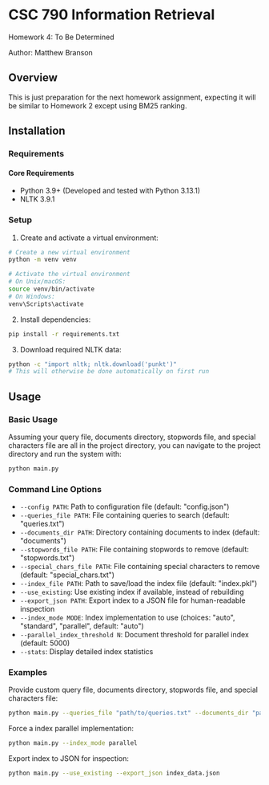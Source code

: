 # CSC 790 Information Retrieval

Homework 4: To Be Determined

Author: Matthew Branson

## Overview

This is just preparation for the next homework assignment, expecting it will be similar to Homework 2 except using BM25 ranking.

## Installation

### Requirements

#### Core Requirements
- Python 3.9+ (Developed and tested with Python 3.13.1)
- NLTK 3.9.1

### Setup

1. Create and activate a virtual environment:

```bash
# Create a new virtual environment
python -m venv venv

# Activate the virtual environment
# On Unix/macOS:
source venv/bin/activate
# On Windows:
venv\Scripts\activate
```

2. Install dependencies:

```bash
pip install -r requirements.txt
```

3. Download required NLTK data:

```bash
python -c "import nltk; nltk.download('punkt')"
# This will otherwise be done automatically on first run
```

## Usage

### Basic Usage

Assuming your query file, documents directory, stopwords file, and special characters file are all in the project directory, you can navigate to the project directory and run the system with:

```bash
python main.py
```

### Command Line Options

- `--config PATH`: Path to configuration file (default: "config.json")
- `--queries_file PATH`: File containing queries to search (default: "queries.txt")
- `--documents_dir PATH`: Directory containing documents to index (default: "documents")
- `--stopwords_file PATH`: File containing stopwords to remove (default: "stopwords.txt")
- `--special_chars_file PATH`: File containing special characters to remove (default: "special_chars.txt")
- `--index_file PATH`: Path to save/load the index file (default: "index.pkl")
- `--use_existing`: Use existing index if available, instead of rebuilding
- `--export_json PATH`: Export index to a JSON file for human-readable inspection
- `--index_mode MODE`: Index implementation to use (choices: "auto", "standard", "parallel", default: "auto")
- `--parallel_index_threshold N`: Document threshold for parallel index (default: 5000)
- `--stats`: Display detailed index statistics

### Examples

Provide custom query file, documents directory, stopwords file, and special characters file:
```bash
python main.py --queries_file "path/to/queries.txt" --documents_dir "path/to/documents" --stopwords_file "path/to/stopwords.txt" --special_chars_file "path/to/special_chars.txt"
```

Force a index parallel implementation:
```bash
python main.py --index_mode parallel
```

Export index to JSON for inspection:
```bash
python main.py --use_existing --export_json index_data.json
```


